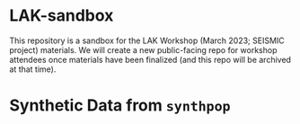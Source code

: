# LAK-sandbox

This repository is a sandbox for the LAK Workshop (March 2023; SEISMIC project) materials. We will create a new public-facing repo for workshop attendees once materials have been finalized (and this repo will be archived at that time).

# Synthetic Data from `synthpop`
